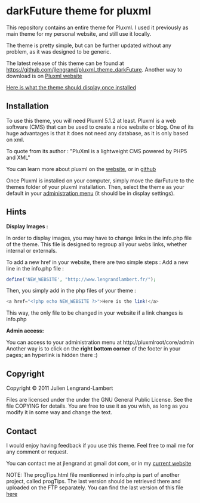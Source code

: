 # darkFuture theme for pluxml

This repository contains an entire theme for Pluxml.
I used it previously as main theme for my personal website, and still use it locally.

The theme is pretty simple, but can be further updated without any problem, as it was designed to be generic. 

The latest release of this theme can be found at https://github.com/jlengrand/pluxml_theme_darkFuture.
Another way to download is on [Pluxml website](http://ressources.pluxml.org/?theme126/theme-dark-future)

[Here is what the theme should display once installed](http://www.lengrandlambert.fr/pluxml/513/)


## Installation

To use this theme, you will need Pluxml 5.1.2 at least.
Pluxml is a web software (CMS) that can be used to create a nice website or blog.
One of its huge advantages is that it does not need any database, as it is only based on xml. 

To quote from its author : 
"PluXml is a lightweight CMS powered by PHP5 and XML"

You can learn more about pluxml on the [website](http://www.pluxml.org), or in [github](https://github.com/benjamin-pierre/pluxml)

Once Pluxml is installed on your computer, simply move the darFuture to the themes folder of your pluxml installation. 
Then, select the theme as your default in your [administration menu](http://dl.dropbox.com/u/4286043/00_Website/03_Images/pluxml_theme_admin.png) (it should be in display settings).


## Hints 

**Display Images :**

In order to display images, you may have to change links in the info.php file of the theme. 
This file is designed to regroup all your webs links, whether internal or externals. 

To add a new href in your website, there are two simple steps :
Add a new line in the info.php file :

```Php
define('NEW_WEBSITE', "http://www.lengrandlambert.fr/");
```

Then, you simply add in the php files of your theme :
 
```Php
<a href="<?php echo NEW_WEBSITE ?>">Here is the link!</a>
```

This way, the only file to be changed in your website if a link changes is info.php

**Admin access:**

You can access to your administration menu at http://pluxmlroot/core/admin
Another way is to click on the **right bottom corner** of the footer in your pages; an hyperlink is hidden there :)

## Copyright

Copyright © 2011 Julien Lengrand-Lambert

Files are licensed under the under the GNU General Public License. See the file COPYING for details.
You are free to use it as you wish, as long as you modify it in some way and change the text. 

## Contact

I would enjoy having feedback if you use this theme. 
Feel free to mail me for any comment or request. 

You can contact me at jlengrand at gmail dot com, or in my [current website](http://www.lengrandlambert.fr)


NOTE: The progTips.html file mentionned in info.php is part of another project, called progTips.
The last version should be retrieved there and uploaded on the FTP separately.
You can find the last version of this file [here](http://www.lengrandlambert.fr/progTips.html)